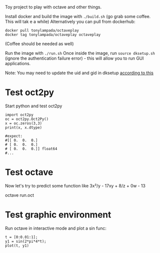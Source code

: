 Toy project to play with octave and other things.

Install docker and build the image with `./build.sh` (go grab some coffee. This will tak e a while)
Alternatively you can pull from dockerhub:
```
docker pull tonylampada/octaveplay
docker tag tonylampada/octaveplay octaveplay
```
(Coffee should be needed as well)


Run the image with `./run.sh`
Once inside the image, run `source dksetup.sh` (ignore the authentication failure error) - this will allow you to run GUI applications.

Note: You may need to update the uid and gid in dksetup [according to this](http://fabiorehm.com/blog/2014/09/11/running-gui-apps-with-docker/)

# Test oct2py
Start python and test oct2py

```
import oct2py
oc = oct2py.Oct2Py()
x = oc.zeros(3,3)
print(x, x.dtype)

#expect:
#[[ 0.  0.  0.]
# [ 0.  0.  0.]
# [ 0.  0.  0.]] float64
#...
```


# Test octave

Now let's try to predict some function like 3x²/y - 17xy + 8/z + 0w - 13

octave run.oct

# Test graphic environment

Run octave in interactive mode and plot a sin func:

```
t = [0:0.01:1];
y1 = sin(2*pi*4*t);
plot(t, y1)
```
